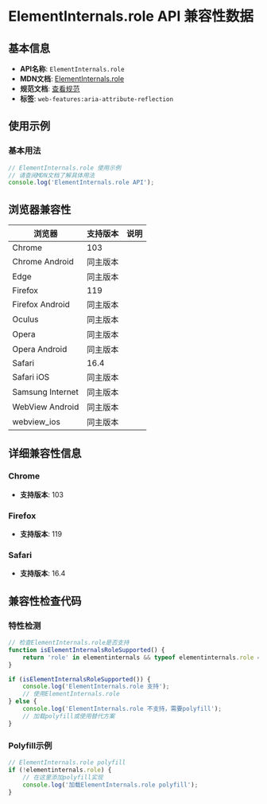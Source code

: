 # ElementInternals.role API 兼容性数据

## 基本信息

- **API名称**: `ElementInternals.role`
- **MDN文档**: [ElementInternals.role](https://developer.mozilla.org/docs/Web/API/ElementInternals/role)
- **规范文档**: [查看规范](https://w3c.github.io/aria/#dom-ariamixin-role)
- **标签**: `web-features:aria-attribute-reflection`

## 使用示例

### 基本用法

```javascript
// ElementInternals.role 使用示例
// 请查阅MDN文档了解具体用法
console.log('ElementInternals.role API');
```

## 浏览器兼容性

| 浏览器 | 支持版本 | 说明 |
|--------|----------|------|
| Chrome | 103 |  |
| Chrome Android | 同主版本 |  |
| Edge | 同主版本 |  |
| Firefox | 119 |  |
| Firefox Android | 同主版本 |  |
| Oculus | 同主版本 |  |
| Opera | 同主版本 |  |
| Opera Android | 同主版本 |  |
| Safari | 16.4 |  |
| Safari iOS | 同主版本 |  |
| Samsung Internet | 同主版本 |  |
| WebView Android | 同主版本 |  |
| webview_ios | 同主版本 |  |

## 详细兼容性信息

### Chrome

- **支持版本**: 103

### Firefox

- **支持版本**: 119

### Safari

- **支持版本**: 16.4

## 兼容性检查代码

### 特性检测

```javascript
// 检查ElementInternals.role是否支持
function isElementInternalsRoleSupported() {
    return 'role' in elementinternals && typeof elementinternals.role === 'function';
}

if (isElementInternalsRoleSupported()) {
    console.log('ElementInternals.role 支持');
    // 使用ElementInternals.role
} else {
    console.log('ElementInternals.role 不支持，需要polyfill');
    // 加载polyfill或使用替代方案
}
```

### Polyfill示例

```javascript
// ElementInternals.role polyfill
if (!elementinternals.role) {
    // 在这里添加polyfill实现
    console.log('加载ElementInternals.role polyfill');
}
```

